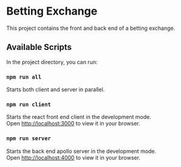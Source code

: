 # Betting Exchange

This project contains the front and back end of a betting exchange.


## Available Scripts

In the project directory, you can run:

### `npm run all`

Starts both client and server in parallel.


### `npm run client`

Starts the react front end client in the development mode.\
Open [http://localhost:3000](http://localhost:3000) to view it in your browser.


### `npm run server`

Starts the back end apollo server in the development mode.\
Open [http://localhost:4000](http://localhost:4000) to view it in your browser.
